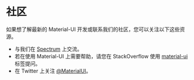 # 社区

<p class="description">如果想了解最新的 Material-UI 开发或联系我们的社区，您可以关注以下这些资源。</p>

- 与我们在 [ Spectrum](https://spectrum.chat/material-ui) 上交流。
- 若在使用 Material-UI 上需要帮助，请您在 StackOverflow 使用 [material-ui](https://stackoverflow.com/questions/tagged/material-ui) 标签提问。
- 在 Twitter 上关注 [@MaterialUI](https://twitter.com/MaterialUI)。